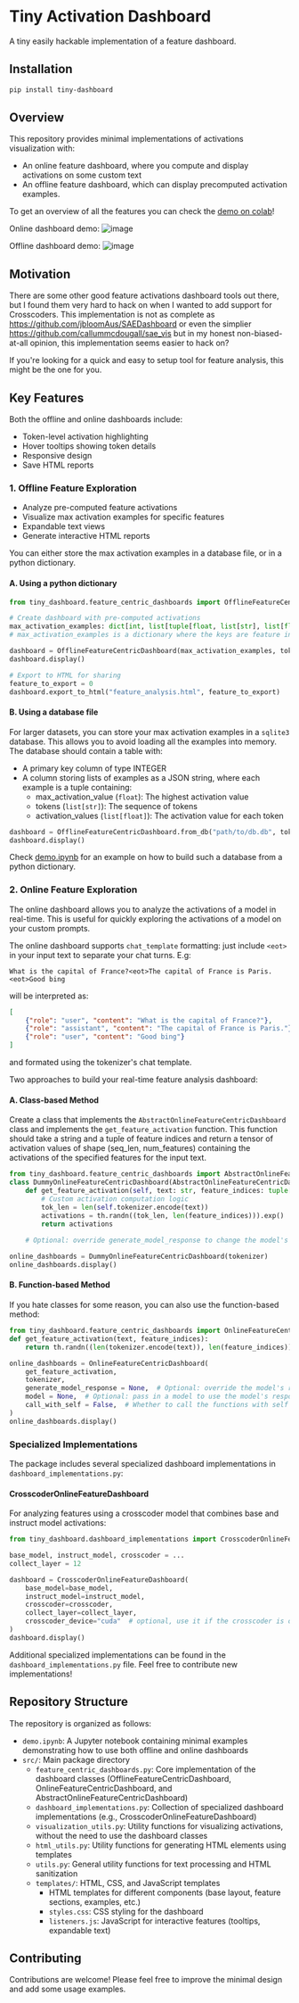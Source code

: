 # Tiny Activation Dashboard
A tiny easily hackable implementation of a feature dashboard.
## Installation

```bash
pip install tiny-dashboard
```

## Overview

This repository provides minimal implementations of activations visualization with:
- An online feature dashboard, where you compute and display activations on some custom text
- An offline feature dashboard, which can display precomputed activation examples.

To get an overview of all the features you can check the [demo on colab](https://colab.research.google.com/github/Butanium/tiny-activation-dashboard/blob/main/demo.ipynb)!

Online dashboard demo:
![image](https://github.com/user-attachments/assets/17d176bf-e8e5-471b-bbbf-dc3286f16907)

Offline dashboard demo:
![image](https://github.com/user-attachments/assets/74ab6d98-b10a-4894-a2a3-72f1f20ae7ac)


## Motivation

There are some other good feature activations dashboard tools out there, but I found them very hard to hack on when I wanted to add support for Crosscoders. This implementation is not as complete as https://github.com/jbloomAus/SAEDashboard or even the simplier https://github.com/callummcdougall/sae_vis but in my honest non-biased-at-all opinion, this implementation seems easier to hack on?

If you're looking for a quick and easy to setup tool for feature analysis, this might be the one for you.

## Key Features

Both the offline and online dashboards include:

- Token-level activation highlighting
- Hover tooltips showing token details
- Responsive design
- Save HTML reports

### 1. Offline Feature Exploration

- Analyze pre-computed feature activations
- Visualize max activation examples for specific features
- Expandable text views
- Generate interactive HTML reports

You can either store the max activation examples in a database file, or in a python dictionary.

#### A. Using a python dictionary

```py
from tiny_dashboard.feature_centric_dashboards import OfflineFeatureCentricDashboard

# Create dashboard with pre-computed activations
max_activation_examples: dict[int, list[tuple[float, list[str], list[float]]]] = ...
# max_activation_examples is a dictionary where the keys are feature indices and the values are lists of tuples. Each tuple contains a float (max activation value), a list of strings (the text of the example), and a list of floats (the activation values for each token in the example).

dashboard = OfflineFeatureCentricDashboard(max_activation_examples, tokenizer)
dashboard.display()

# Export to HTML for sharing
feature_to_export = 0
dashboard.export_to_html("feature_analysis.html", feature_to_export)
```

#### B. Using a database file

For larger datasets, you can store your max activation examples in a `sqlite3` database. This allows you to avoid loading all the examples into memory.
The database should contain a table with:

- A primary key column of type INTEGER
- A column storing lists of examples as a JSON string, where each example is a tuple containing:
  - max_activation_value (`float`): The highest activation value
  - tokens (`list[str]`): The sequence of tokens
  - activation_values (`list[float]`): The activation value for each token

```py
dashboard = OfflineFeatureCentricDashboard.from_db("path/to/db.db", tokenizer, column_name="column_name_of_examples")
dashboard.display()
```

Check [demo.ipynb](demo.ipynb) for an example on how to build such a database from a python dictionary.

### 2. Online Feature Exploration

The online dashboard allows you to analyze the activations of a model in real-time. This is useful for quickly exploring the activations of a model on your custom prompts.

The online dashboard supports `chat_template` formatting: just include `<eot>` in your input text to separate your chat turns. E.g:

```
What is the capital of France?<eot>The capital of France is Paris.<eot>Good bing
```

will be interpreted as:

```json
[
    {"role": "user", "content": "What is the capital of France?"},
    {"role": "assistant", "content": "The capital of France is Paris."},
    {"role": "user", "content": "Good bing"}
]
```

and formated using the tokenizer's chat template.

Two approaches to build your real-time feature analysis dashboard:

#### A. Class-based Method

Create a class that implements the `AbstractOnlineFeatureCentricDashboard` class and implements the `get_feature_activation` function. This function should take a string and a tuple of feature indices and return a tensor of activation values of shape (seq_len, num_features) containing the activations of the specified features for the input text.

```py
from tiny_dashboard.feature_centric_dashboards import AbstractOnlineFeatureCentricDashboard
class DummyOnlineFeatureCentricDashboard(AbstractOnlineFeatureCentricDashboard):
    def get_feature_activation(self, text: str, feature_indices: tuple[int, ...]) -> th.Tensor:
        # Custom activation computation logic
        tok_len = len(self.tokenizer.encode(text))
        activations = th.randn((tok_len, len(feature_indices))).exp()
        return activations
    
    # Optional: override generate_model_response to change the model's response generation

online_dashboards = DummyOnlineFeatureCentricDashboard(tokenizer)
online_dashboards.display()
```

#### B. Function-based Method

If you hate classes for some reason, you can also use the function-based method:

```py
from tiny_dashboard.feature_centric_dashboards import OnlineFeatureCentricDashboard
def get_feature_activation(text, feature_indices):
    return th.randn((len(tokenizer.encode(text)), len(feature_indices))).exp()

online_dashboards = OnlineFeatureCentricDashboard(
    get_feature_activation, 
    tokenizer,
    generate_model_response = None,  # Optional: override the model's response generation function
    model = None,  # Optional: pass in a model to use the model's response generation function
    call_with_self = False,  # Whether to call the functions with self as the first argument, defaults to Falses
)
online_dashboards.display()
```

### Specialized Implementations

The package includes several specialized dashboard implementations in `dashboard_implementations.py`:

#### CrosscoderOnlineFeatureDashboard

For analyzing features using a crosscoder model that combines base and instruct model activations:

```python
from tiny_dashboard.dashboard_implementations import CrosscoderOnlineFeatureDashboard

base_model, instruct_model, crosscoder = ...
collect_layer = 12

dashboard = CrosscoderOnlineFeatureDashboard(
    base_model=base_model,
    instruct_model=instruct_model,
    crosscoder=crosscoder,
    collect_layer=collect_layer,
    crosscoder_device="cuda"  # optional, use it if the crosscoder is on a different device than the base and instruct models
)
dashboard.display()
```

Additional specialized implementations can be found in the `dashboard_implementations.py` file. Feel free to contribute new implementations!

## Repository Structure

The repository is organized as follows:

- `demo.ipynb`: A Jupyter notebook containing minimal examples demonstrating how to use both offline and online dashboards
- `src/`: Main package directory
  - `feature_centric_dashboards.py`: Core implementation of the dashboard classes (OfflineFeatureCentricDashboard, OnlineFeatureCentricDashboard, and AbstractOnlineFeatureCentricDashboard)
  - `dashboard_implementations.py`: Collection of specialized dashboard implementations (e.g., CrosscoderOnlineFeatureDashboard)
  - `visualization_utils.py`: Utility functions for visualizing activations, without the need to use the dashboard classes
  - `html_utils.py`: Utility functions for generating HTML elements using templates
  - `utils.py`: General utility functions for text processing and HTML sanitization
  - `templates/`: HTML, CSS, and JavaScript templates
    - HTML templates for different components (base layout, feature sections, examples, etc.)
    - `styles.css`: CSS styling for the dashboard
    - `listeners.js`: JavaScript for interactive features (tooltips, expandable text)

## Contributing

Contributions are welcome! Please feel free to improve the minimal design and add some usage examples.
